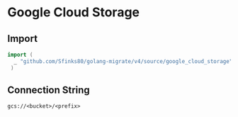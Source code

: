 # Google Cloud Storage


## Import

```go
import (
  _ "github.com/Sfinks80/golang-migrate/v4/source/google_cloud_storage"
 )
 ```

## Connection String

`gcs://<bucket>/<prefix>`
